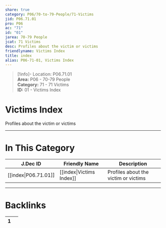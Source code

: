 ```yaml
---  
share: true  
category: P06/70-to-79-People/71-Victims  
jid: P06.71.01  
pro: P06  
ac: "71"  
id: "01"  
jarea: 70-79 People  
jcat: 71 Victims  
desc: Profiles about the victim or victims  
friendlyname: Victims Index  
title: index  
alias: P06-71-01, Victims Index  
---  
```

  
>[!info]- Location: P06.71.01  
>**Area:** P06 - 70-79 People  
>**Category:** 71 - 71 Victims  
>**ID:** 01 - Victims Index  
  
# Victims Index  
  
Profiles about the victim or victims  
   
  
  
---  
# In This Category  
  
| J.Dec ID                                                                            | Friendly Name                                                                           | Description                          |  
| ----------------------------------------------------------------------------------- | --------------------------------------------------------------------------------------- | ------------------------------------ |  
| [[index\|P06.71.01]] | [[index\|Victims Index]] | Profiles about the victim or victims |  
  
  
---  
# Backlinks  
<div><table class="dataview table-view-table"><thead class="table-view-thead"><tr class="table-view-tr-header"><th class="table-view-th"><span></span><span class="dataview small-text">1</span></th><th class="table-view-th"><span></span></th></tr></thead><tbody class="table-view-tbody"></tbody></table></div>